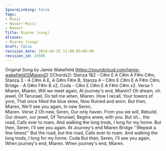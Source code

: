 ```yaml
---
IgnoreLinking: false
Tags:
- Music
- Navarr-Music
- Navarr
Title: Miaren (song)
aliases:
- Miaren_(song)
draft: false
revision_date: 2014-04-25 11:00:05+00:00
revision_id: 24506
---
```


Original Song by Jamie Wakefield  (https://soundcloud.com/jamie-wakefield/[[Miaren]]) 
[[Chords]]:  Stanza 1&2 -  C#m E A C#m A F#m C#m,  Stanza 3 - A C#m A E, A G#m F#m B,  Stanza 4 – C#m E C#m E A F#m C#m,  Bridge - A G#m F#m B x2, Coda - C#m E C#m E A F#m C#m x2.
Verse 1
Miaren, Miaren,
Will we meet again,
At journey's end,
Miaren?
Oh dream, oh jewel,
Of Terunael,
Do tell me when,
Miaren.
How I recall,
Your towers of yore,
That once filled the blue skies,
Now Ruined and worn.
But then, Miaren,
We'll see you again,
In new Seren,   
Miaren.
Verse 2
Oh new, Seren,
Our only haven.
From you we will,
Rebuild.
Our dream, our jewel,
Of Terunael,
Begins anew,
with you.
But oh... the road,
Calls ever to roam,
And walking the long trods,
I long for my home.
But then, Seren,
I'll see you again.
At Journey's end
Miaren
Bridge ''(Repeat a few times)''
But the road, but the road,
Calls ever to roam.
And walking the long trods,
I long for my home.
Coda
But then, Seren,
I'll see you again,
When journey's end,
Miaren.
When journey's end,
Miaren.